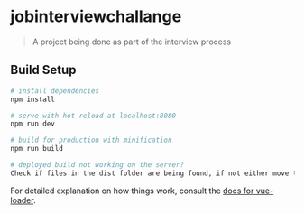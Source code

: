 # jobinterviewchallange

> A project being done as part of the interview process

## Build Setup

``` bash
# install dependencies
npm install

# serve with hot reload at localhost:8080
npm run dev

# build for production with minification
npm run build

# deployed build not working on the server?
Check if files in the dist folder are being found, if not either move the dist folder or edit the deployed index.html file
```



For detailed explanation on how things work, consult the [docs for vue-loader](http://vuejs.github.io/vue-loader).
